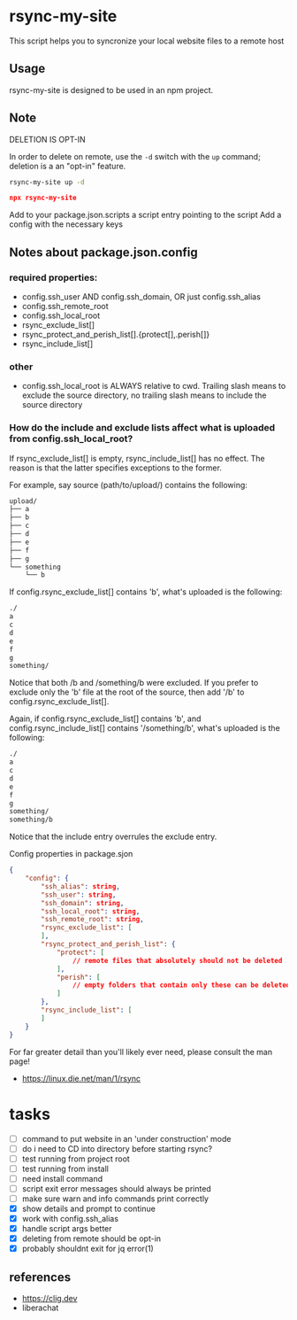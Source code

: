 # rsync-my-site

This script helps you to syncronize your local website files to a remote host

## Usage
rsync-my-site is designed to be used in an npm project.

## Note
DELETION IS OPT-IN

In order to delete on remote, use the `-d` switch with the `up` command; deletion is a an "opt-in" feature.
```bash
rsync-my-site up -d
```

```json
npx rsync-my-site
```


Add to your package.json.scripts a script entry pointing to the script 
Add a config with the necessary keys

## Notes about package.json.config
### required properties:
* config.ssh_user AND config.ssh_domain, OR just config.ssh_alias
* config.ssh_remote_root
* config.ssh_local_root
* rsync_exclude_list[]
* rsync_protect_and_perish_list[].{protect[],.perish[]}
* rsync_include_list[]

### other
* config.ssh_local_root is ALWAYS relative to cwd. Trailing slash means to exclude the source directory, no trailing slash means to include the source directory

### How do the include and exclude lists affect what is uploaded from config.ssh_local_root?
If rsync_exclude_list[] is empty, rsync_include_list[] has no effect. The reason is that the latter specifies exceptions to the former.


For example, say source (path/to/upload/) contains the following:
```bash
upload/
├── a
├── b
├── c
├── d
├── e
├── f
├── g
└── something
    └── b
```

If config.rsync_exclude_list[] contains 'b', what's uploaded is the following:
```bash
./
a
c
d
e
f
g
something/
```

Notice that both /b and /something/b were excluded. If you prefer to exclude only the 'b' file at the root of the source, then add '/b' to config.rsync_exclude_list[].

Again, if config.rsync_exclude_list[] contains 'b', and config.rsync_include_list[] contains '/something/b', what's uploaded is the following:
```bash
./
a
c
d
e
f
g
something/
something/b
```
Notice that the include entry overrules the exclude entry.


Config properties in package.sjon
```json
{
    "config": {
        "ssh_alias": string,
        "ssh_user": string,
        "ssh_domain": string,
        "ssh_local_root": string,
        "ssh_remote_root": string,
        "rsync_exclude_list": [
        ],
        "rsync_protect_and_perish_list": {
            "protect": [
                // remote files that absolutely should not be deleted
            ],
            "perish": [
                // empty folders that contain only these can be deleted
            ]
        },
        "rsync_include_list": [
        ]
    }
}
```


For far greater detail than you'll likely ever need, please consult the man page!
- https://linux.die.net/man/1/rsync



# tasks
- [ ] command to put website in an 'under construction' mode
- [ ] do i need to CD into directory before starting rsync?
- [ ] test running from project root
- [ ] test running from install 
- [ ] need install command
- [ ] script exit error messages should always be printed
- [ ] make sure warn and info commands print correctly
- [x] show details and prompt to continue
- [x] work with config.ssh_alias
- [x] handle script args better
- [x] deleting from remote should be opt-in
- [x] probably shouldnt exit for jq error(1)

## references
* https://clig.dev
* liberachat
